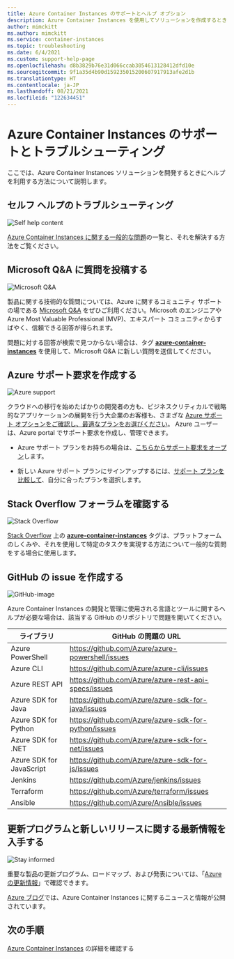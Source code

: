 ```yaml
---
title: Azure Container Instances のサポートとヘルプ オプション
description: Azure Container Instances を使用してソリューションを作成するときの疑問や問題に対するヘルプとサポートを利用する方法。
author: mimckitt
ms.author: mimckitt
ms.service: container-instances
ms.topic: troubleshooting
ms.date: 6/4/2021
ms.custom: support-help-page
ms.openlocfilehash: d8b3829b76e31d066ccab3054613128412dfd10e
ms.sourcegitcommit: 9f1a35d4b90d159235015200607917913afe2d1b
ms.translationtype: HT
ms.contentlocale: ja-JP
ms.lasthandoff: 08/21/2021
ms.locfileid: "122634451"
---
```

# <a name="support-and-troubleshooting-for-azure-container-instances"></a>Azure Container Instances のサポートとトラブルシューティング

ここでは、Azure Container Instances ソリューションを開発するときにヘルプを利用する方法について説明します。

## <a name="self-help-troubleshooting"></a>セルフ ヘルプのトラブルシューティング
<div class='icon is-large'>
    <img alt='Self help content' src='./media/logos/doc-logo.png'>
</div>

[Azure Container Instances に関する一般的な問題](container-instances-troubleshooting.md)の一覧と、それを解決する方法をご覧ください。 

## <a name="post-a-question-on-microsoft-qa"></a>Microsoft Q&A に質問を投稿する

<div class='icon is-large'>
    <img alt='Microsoft Q&A' src='./media/logos/microsoft-logo.png'>
</div>   

製品に関する技術的な質問については、Azure に関するコミュニティ サポートの場である [Microsoft Q&A](/answers/products/azure) をぜひご利用ください。Microsoft のエンジニアや Azure Most Valuable Professional (MVP)、エキスパート コミュニティからすばやく、信頼できる回答が得られます。 

問題に対する回答が検索で見つからない場合は、タグ [**azure-container-instances**](/answers/topics/azure-container-instances.html) を使用して、Microsoft Q&A に新しい質問を送信してください。

## <a name="create-an-azure-support-request"></a>Azure サポート要求を作成する

<div class='icon is-large'>
    <img alt='Azure support' src='./media/logos/azure-logo.png'>
</div>

クラウドへの移行を始めたばかりの開発者の方も、ビジネスクリティカルで戦略的なアプリケーションの展開を行う大企業のお客様も、さまざな [Azure サポート オプションをご確認し、最適なプランをお選びください](https://azure.microsoft.com/support/plans)。 Azure ユーザーは、Azure portal でサポート要求を作成し、管理できます。

- Azure サポート プランをお持ちの場合は、[こちらからサポート要求をオープン](https://portal.azure.com/#blade/Microsoft_Azure_Support/HelpAndSupportBlade/newsupportrequest)します。

- 新しい Azure サポート プランにサインアップするには、[サポート プランを比較して](https://azure.microsoft.com/support/plans/)、自分に合ったプランを選択します。 

## <a name="check-the-stack-overflow-forum"></a>Stack Overflow フォーラムを確認する
<div class='icon is-large'>
    <img alt='Stack Overflow' src='./media/logos/stack-overflow-logo.png'>
</div>

[Stack Overflow](https://stackoverflow.com/) 上の [**azure-container-instances**](https://stackoverflow.com/questions/tagged/azure-container-instances) タグは、プラットフォームのしくみや、それを使用して特定のタスクを実現する方法について一般的な質問をする場合に使用します。

## <a name="create-a-github-issue"></a>GitHub の issue を作成する

<div class='icon is-large'>
    <img alt='GitHub-image' src='./media/logos/github-logo.png'>
</div>

Azure Container Instances の開発と管理に使用される言語とツールに関するヘルプが必要な場合は、該当する GitHub のリポジトリで問題を開いてください。

| ライブラリ | GitHub の問題の URL|
| --- | --- |
| Azure PowerShell | https://github.com/Azure/azure-powershell/issues |
| Azure CLI | https://github.com/Azure/azure-cli/issues | 
| Azure REST API | https://github.com/Azure/azure-rest-api-specs/issues | 
| Azure SDK for Java | https://github.com/Azure/azure-sdk-for-java/issues | 
| Azure SDK for Python | https://github.com/Azure/azure-sdk-for-python/issues | 
| Azure SDK for .NET | https://github.com/Azure/azure-sdk-for-net/issues | 
| Azure SDK for JavaScript | https://github.com/Azure/azure-sdk-for-js/issues | 
| Jenkins | https://github.com/Azure/jenkins/issues | 
| Terraform | https://github.com/Azure/terraform/issues | 
| Ansible | https://github.com/Azure/Ansible/issues | 


## <a name="stay-informed-of-updates-and-new-releases"></a>更新プログラムと新しいリリースに関する最新情報を入手する

<div class='icon is-large'>
    <img alt='Stay informed' src='./media/logos/updates-logo.png'>
</div>

重要な製品の更新プログラム、ロードマップ、および発表については、「[Azure の更新情報](https://azure.microsoft.com/updates/?category=containers)」で確認できます。

[Azure ブログ](https://azure.microsoft.com/blog)では、Azure Container Instances に関するニュースと情報が公開されています。

## <a name="next-steps"></a>次の手順

[Azure Container Instances](./index.yml) の詳細を確認する